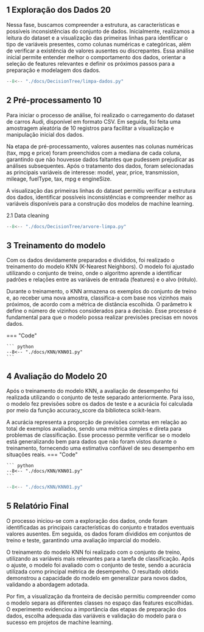 ## 1	Exploração dos Dados 20

Nessa fase, buscamos compreender a estrutura, as características e possíveis inconsistências do conjunto de dados. Inicialmente, realizamos a leitura do dataset e a visualização das primeiras linhas para identificar o tipo de variáveis presentes, como colunas numéricas e categóricas, além de verificar a existência de valores ausentes ou discrepantes. Essa análise inicial permite entender melhor o comportamento dos dados, orientar a seleção de features relevantes e definir os próximos passos para a preparação e modelagem dos dados.

``` python exec="on" html="0"
--8<-- "./docs/DecisionTree/limpa-dados.py"
```

## 2	Pré-processamento 10

Para iniciar o processo de análise, foi realizado o carregamento do dataset de carros Audi, disponível em formato CSV. Em seguida, foi feita uma amostragem aleatória de 10 registros para facilitar a visualização e manipulação inicial dos dados.

Na etapa de pré-processamento, valores ausentes nas colunas numéricas (tax, mpg e price) foram preenchidos com a mediana de cada coluna, garantindo que não houvesse dados faltantes que pudessem prejudicar as análises subsequentes. Após o tratamento dos dados, foram selecionadas as principais variáveis de interesse: model, year, price, transmission, mileage, fuelType, tax, mpg e engineSize.

A visualização das primeiras linhas do dataset permitiu verificar a estrutura dos dados, identificar possíveis inconsistências e compreender melhor as variáveis disponíveis para a construção dos modelos de machine learning.

2.1 Data cleaning

``` python exec="on" html="0"
--8<-- "./docs/DecisionTree/arvore-limpa.py"
```

## 3 Treinamento do modelo

Com os dados devidamente preparados e divididos, foi realizado o treinamento do modelo KNN (K-Nearest Neighbors). O modelo foi ajustado utilizando o conjunto de treino, onde o algoritmo aprende a identificar padrões e relações entre as variáveis de entrada (features) e o alvo (rótulo).

Durante o treinamento, o KNN armazena os exemplos do conjunto de treino e, ao receber uma nova amostra, classifica-a com base nos vizinhos mais próximos, de acordo com a métrica de distância escolhida. O parâmetro k define o número de vizinhos considerados para a decisão. Esse processo é fundamental para que o modelo possa realizar previsões precisas em novos dados.

=== "Code"

    ``` python 
    --8<-- "./docs/KNN/KNN01.py"
    ```

## 4 Avaliação do Modelo	20

Após o treinamento do modelo KNN, a avaliação de desempenho foi realizada utilizando o conjunto de teste separado anteriormente. Para isso, o modelo fez previsões sobre os dados de teste e a acurácia foi calculada por meio da função accuracy_score da biblioteca scikit-learn.

A acurácia representa a proporção de previsões corretas em relação ao total de exemplos avaliados, sendo uma métrica simples e direta para problemas de classificação. Esse processo permite verificar se o modelo está generalizando bem para dados que não foram vistos durante o treinamento, fornecendo uma estimativa confiável de seu desempenho em situações reais.
=== "Code"

    ``` python 
    --8<-- "./docs/KNN/KNN01.py"
    ```


``` python exec="on" html="1"
--8<-- "./docs/KNN/KNN01.py"
```

## 5	Relatório Final

O processo iniciou-se com a exploração dos dados, onde foram identificadas as principais características do conjunto e tratados eventuais valores ausentes. Em seguida, os dados foram divididos em conjuntos de treino e teste, garantindo uma avaliação imparcial do modelo.

O treinamento do modelo KNN foi realizado com o conjunto de treino, utilizando as variáveis mais relevantes para a tarefa de classificação. Após o ajuste, o modelo foi avaliado com o conjunto de teste, sendo a acurácia utilizada como principal métrica de desempenho. O resultado obtido demonstrou a capacidade do modelo em generalizar para novos dados, validando a abordagem adotada.

Por fim, a visualização da fronteira de decisão permitiu compreender como o modelo separa as diferentes classes no espaço das features escolhidas. O experimento evidenciou a importância das etapas de preparação dos dados, escolha adequada das variáveis e validação do modelo para o sucesso em projetos de machine learning.